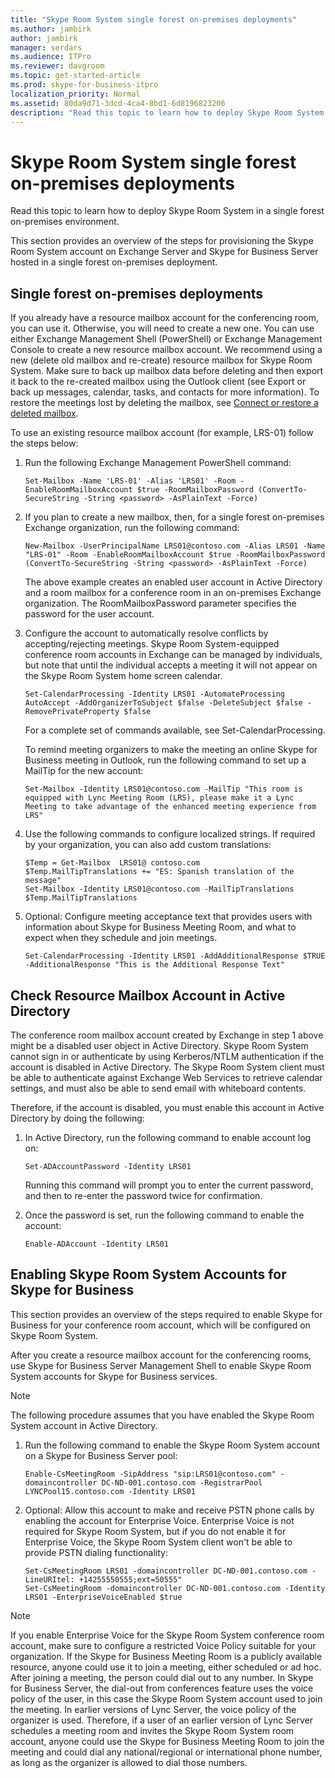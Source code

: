 ```yaml
---
title: "Skype Room System single forest on-premises deployments"
ms.author: jambirk
author: jambirk
manager: serdars
ms.audience: ITPro
ms.reviewer: davgroom
ms.topic: get-started-article
ms.prod: skype-for-business-itpro
localization_priority: Normal
ms.assetid: 80da9d71-3dcd-4ca4-8bd1-6d8196823206
description: "Read this topic to learn how to deploy Skype Room System in a single forest on-premises environment."
---
```


# Skype Room System single forest on-premises deployments
 
Read this topic to learn how to deploy Skype Room System in a single forest on-premises environment.
  
This section provides an overview of the steps for provisioning the Skype Room System account on Exchange Server and Skype for Business Server hosted in a single forest on-premises deployment.
  
## Single forest on-premises deployments

If you already have a resource mailbox account for the conferencing room, you can use it. Otherwise, you will need to create a new one. You can use either Exchange Management Shell (PowerShell) or Exchange Management Console to create a new resource mailbox account. We recommend using a new (delete old mailbox and re-create) resource mailbox for Skype Room System. Make sure to back up mailbox data before deleting and then export it back to the re-created mailbox using the Outlook client (see Export or back up messages, calendar, tasks, and contacts for more information). To restore the meetings lost by deleting the mailbox, see [Connect or restore a deleted mailbox](https://technet.microsoft.com/library/jj863438%28v=exchg.150%29.aspx). 
  
To use an existing resource mailbox account (for example, LRS-01) follow the steps below:
  
1. Run the following Exchange Management PowerShell command:
    
   ```
   Set-Mailbox -Name 'LRS-01' -Alias 'LRS01' -Room -EnableRoomMailboxAccount $true -RoomMailboxPassword (ConvertTo-SecureString -String <password> -AsPlainText -Force)
   ```

2. If you plan to create a new mailbox, then, for a single forest on-premises Exchange organization, run the following command:
    
   ```
   New-Mailbox -UserPrincipalName LRS01@contoso.com -Alias LRS01 -Name "LRS-01" -Room -EnableRoomMailboxAccount $true -RoomMailboxPassword (ConvertTo-SecureString -String <password> -AsPlainText -Force)
   ```

   The above example creates an enabled user account in Active Directory and a room mailbox for a conference room in an on-premises Exchange organization. The RoomMailboxPassword parameter specifies the password for the user account.
    
3. Configure the account to automatically resolve conflicts by accepting/rejecting meetings. Skype Room System-equipped conference room accounts in Exchange can be managed by individuals, but note that until the individual accepts a meeting it will not appear on the Skype Room System home screen calendar.
    
   ```
   Set-CalendarProcessing -Identity LRS01 -AutomateProcessing AutoAccept -AddOrganizerToSubject $false -DeleteSubject $false -RemovePrivateProperty $false
   ```

   For a complete set of commands available, see Set-CalendarProcessing.
    
   To remind meeting organizers to make the meeting an online Skype for Business meeting in Outlook, run the following command to set up a MailTip for the new account: 
    
   ```
   Set-Mailbox -Identity LRS01@contoso.com -MailTip "This room is equipped with Lync Meeting Room (LRS), please make it a Lync Meeting to take advantage of the enhanced meeting experience from LRS"
   ```
4. Use the following commands to configure localized strings. If required by your organization, you can also add custom translations: 
   ```
   $Temp = Get-Mailbox  LRS01@ contoso.com 
   $Temp.MailTipTranslations += "ES: Spanish translation of the message"
   Set-Mailbox -Identity LRS01@contoso.com -MailTipTranslations $Temp.MailTipTranslations
   ```

5. Optional: Configure meeting acceptance text that provides users with information about Skype for Business Meeting Room, and what to expect when they schedule and join meetings. 
    
   ```
   Set-CalendarProcessing -Identity LRS01 -AddAdditionalResponse $TRUE -AdditionalResponse "This is the Additional Response Text"
   ```

## Check Resource Mailbox Account in Active Directory

The conference room mailbox account created by Exchange in step 1 above might be a disabled user object in Active Directory. Skype Room System cannot sign in or authenticate by using Kerberos/NTLM authentication if the account is disabled in Active Directory. The Skype Room System client must be able to authenticate against Exchange Web Services to retrieve calendar settings, and must also be able to send email with whiteboard contents. 
  
Therefore, if the account is disabled, you must enable this account in Active Directory by doing the following: 
  
1. In Active Directory, run the following command to enable account log on: 
    
   ```
   Set-ADAccountPassword -Identity LRS01
   ```

   Running this command will prompt you to enter the current password, and then to re-enter the password twice for confirmation.
    
2. Once the password is set, run the following command to enable the account: 
    
   ```
   Enable-ADAccount -Identity LRS01
   ```

## Enabling Skype Room System Accounts for Skype for Business

This section provides an overview of the steps required to enable Skype for Business for your conference room account, which will be configured on Skype Room System. 
  
After you create a resource mailbox account for the conferencing rooms, use Skype for Business Server Management Shell to enable Skype Room System accounts for Skype for Business services.
  
> [!NOTE]
> The following procedure assumes that you have enabled the Skype Room System account in Active Directory. 
  
1. Run the following command to enable the Skype Room System account on a Skype for Business Server pool:
    
   ```
   Enable-CsMeetingRoom -SipAddress "sip:LRS01@contoso.com" -domaincontroller DC-ND-001.contoso.com -RegistrarPool LYNCPool15.contoso.com -Identity LRS01
   ```

2. Optional: Allow this account to make and receive PSTN phone calls by enabling the account for Enterprise Voice. Enterprise Voice is not required for Skype Room System, but if you do not enable it for Enterprise Voice, the Skype Room System client won't be able to provide PSTN dialing functionality:
    
   ```
   Set-CsMeetingRoom LRS01 -domaincontroller DC-ND-001.contoso.com -LineURItel: +14255550555;ext=50555"
   Set-CsMeetingRoom -domaincontroller DC-ND-001.contoso.com -Identity LRS01 -EnterpriseVoiceEnabled $true
   ```

> [!NOTE]
> If you enable Enterprise Voice for the Skype Room System conference room account, make sure to configure a restricted Voice Policy suitable for your organization. If the Skype for Business Meeting Room is a publicly available resource, anyone could use it to join a meeting, either scheduled or ad hoc. After joining a meeting, the person could dial out to any number. In Skype for Business Server, the dial-out from conferences feature uses the voice policy of the user, in this case the Skype Room System account used to join the meeting. In earlier versions of Lync Server, the voice policy of the organizer is used. Therefore, if a user of an earlier version of Lync Server schedules a meeting room and invites the Skype Room System room account, anyone could use the Skype for Business Meeting Room to join the meeting and could dial any national/regional or international phone number, as long as the organizer is allowed to dial those numbers. 
  

